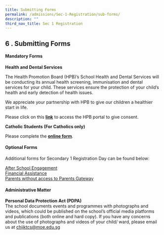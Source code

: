 ```yaml
---
title: Submitting Forms
permalink: /admissions/Sec-1-Registration/sub-forms/
description: ""
third_nav_title: Sec 1 Registration
---
```


## 6 \. Submitting Forms

#### Mandatory Forms

**Health and Dental Services**

The Health Promotion Board (HPB)’s School Health and Dental Services will be conducting its annual health screening, immunisation and dental services for your child. These services ensure the protection of your child’s health and early detection of health issues.

We appreciate your partnership with HPB to give our children a healthier start in life.

Please click on this **[link](https://childconsent.hpb.gov.sg/)** to access the HPB portal to give consent.

**Catholic Students (For Catholics only)**  

Please complete the **[online form](https://go.gov.sg/kccatholicmatters2023)**.

#### Optional Forms

Additional forms for Secondary 1 Registration Day can be found below:

[After School Engagement](https://go.gov.sg/kc-ase-2023)<br>
[Financial Assistance](/the-kc-village/parents/)<br>
[Parents without access to Parents Gateway](https://go.gov.sg/welcome-to-kc-2023)

#### Administrative Matter

**Personal Data Protection Act (PDPA)**<br>
The school documents events and programmes with photographs and videos, which could be published on the school’s official media platforms and publications (both online and hard copy). If you have any concerns about the use of photographs and videos of your child/ ward, please email us at [chijktcs@moe.edu.sg](mailto:chijktcs@moe.edu.sg)